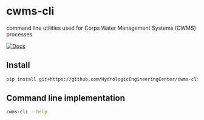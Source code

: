 # cwms-cli

command line utilities used for Corps Water Management Systems (CWMS) processes

[![Docs](https://readthedocs.org/projects/cwms-cli/badge/?version=latest)](https://cwms-cli.readthedocs.io/en/latest/)

## Install

```sh
pip install git+https://github.com/HydrologicEngineeringCenter/cwms-cli.git@main
```

## Command line implementation

```sh
cwms-cli --help
```
